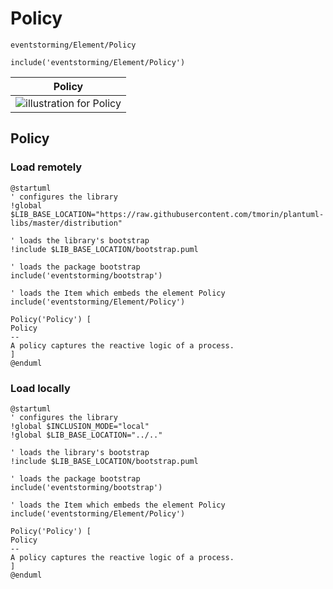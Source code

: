 # Policy

```text
eventstorming/Element/Policy
```

```text
include('eventstorming/Element/Policy')
```

|                    Policy                     |
|:---------------------------------------------:|
| ![illustration for Policy](/Policy.Local.png) |

## Policy

### Load remotely

```plantuml
@startuml
' configures the library
!global $LIB_BASE_LOCATION="https://raw.githubusercontent.com/tmorin/plantuml-libs/master/distribution"

' loads the library's bootstrap
!include $LIB_BASE_LOCATION/bootstrap.puml

' loads the package bootstrap
include('eventstorming/bootstrap')

' loads the Item which embeds the element Policy
include('eventstorming/Element/Policy')

Policy('Policy') [
Policy
--
A policy captures the reactive logic of a process.
]
@enduml
```

### Load locally

```plantuml
@startuml
' configures the library
!global $INCLUSION_MODE="local"
!global $LIB_BASE_LOCATION="../.."

' loads the library's bootstrap
!include $LIB_BASE_LOCATION/bootstrap.puml

' loads the package bootstrap
include('eventstorming/bootstrap')

' loads the Item which embeds the element Policy
include('eventstorming/Element/Policy')

Policy('Policy') [
Policy
--
A policy captures the reactive logic of a process.
]
@enduml
```
